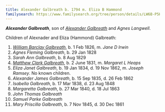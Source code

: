 ```yaml
---
title: Alexander Galbreath b. 1794 m. Eliza B Hammond
familysearch: https://www.familysearch.org/tree/person/details/LW6B-P5H
---
```


***Alexander Galbreath***, son of *[Alexander Galbreath](galbreath-alexander-1753.md)* and *Agnes Langwell*.

Children of Alexnader and Eliza (Hammond) Galbreath:

1. *[William Barclay Galbreath](galbreath-william-barclay-1826.md)*, b. 1 Feb 1826, m. *Jane D Irwin*
2. *Agnes Fleming Galbreath*, b. 29 Jan 1828
3. *Sarah Ann Galbreath*, b. 8 Aug 1829
4. *[Matthew Clark Galbreath](galbreath-matthew-clark-1831.md)*, b. 2 June 1831, m. *Margaret L Heaps*
5. *Eliza Janet Galbreath*, b. 19 Jan 1834, d. 19 Nov 1862, m. *Joseph Ramsey*.  No known children.
6. *Alexander James Galbreath*, b. 15 Sep 1835, d. 26 Feb 1862	
7. *Isabella Galbreath*, b. 17 Mar 1838, d. 23 Aug 1848
8. *Margaretta Galbreath*, b. 27 Mar 1840, d. 18 Jul 1863
9. *John Thomas Galbreath*
10. *Samuel Parke Galbreath*
11. *Mary Priscilla Galbreath*, b. 7 Nov 1845, d. 30 Dec 1861 
